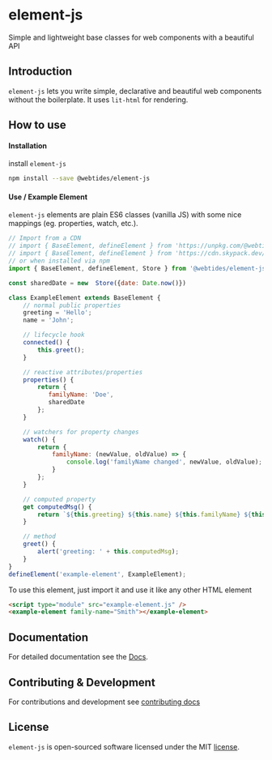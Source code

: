 # element-js

Simple and lightweight base classes for web components with a beautiful API

## Introduction

`element-js` lets you write simple, declarative and beautiful web components without the boilerplate. It uses `lit-html` for rendering.

## How to use

#### Installation

install `element-js`

```sh
npm install --save @webtides/element-js
```

#### Use / Example Element

`element-js` elements are plain ES6 classes (vanilla JS) with some nice mappings (eg. properties, watch, etc.).

```javascript
// Import from a CDN
// import { BaseElement, defineElement } from 'https://unpkg.com/@webtides/element-js';
// import { BaseElement, defineElement } from 'https://cdn.skypack.dev/@webtides/element-js';
// or when installed via npm
import { BaseElement, defineElement, Store } from '@webtides/element-js';

const sharedDate = new  Store({date: Date.now()}) 

class ExampleElement extends BaseElement {
    // normal public properties
    greeting = 'Hello';
    name = 'John';

    // lifecycle hook
    connected() {
        this.greet();
    }

    // reactive attributes/properties
    properties() {
        return {
           familyName: 'Doe',
           sharedDate
        };
    }

    // watchers for property changes
    watch() {
        return {
            familyName: (newValue, oldValue) => {
                console.log('familyName changed', newValue, oldValue);
            }
        };
    }

    // computed property
    get computedMsg() {
        return `${this.greeting} ${this.name} ${this.familyName} ${this.sharedDate.date}`;
    }

    // method
    greet() {
        alert('greeting: ' + this.computedMsg);
    }
}
defineElement('example-element', ExampleElement);
```

To use this element, just import it and use it like any other HTML element

```html
<script type="module" src="example-element.js" />
<example-element family-name="Smith"></example-element>
```

## Documentation

For detailed documentation see the [Docs](docs/README.md).

## Contributing & Development

For contributions and development see [contributing docs](.github/CONTRIBUTING.md)

## License

`element-js` is open-sourced software licensed under the MIT [license](LICENSE).
